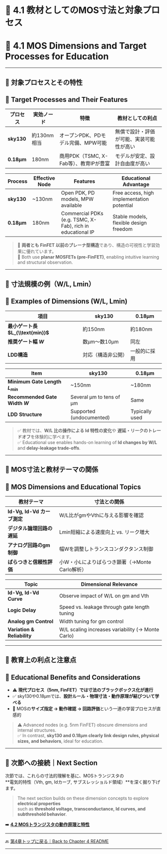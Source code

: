 # 📘 4.1 教材としてのMOS寸法と対象プロセス  
# 📘 4.1 MOS Dimensions and Target Processes for Education

---

## 🎯 対象プロセスとその特性  
## 🎯 Target Processes and Their Features

| プロセス | 実効ノード | 特徴 | 教材としての利点 |
|----------|------------|------|------------------|
| **sky130** | 約130nm相当 | オープンPDK、PDモデル完備、MPW可能 | 無償で設計・評価が可能、実装可能性が高い |
| **0.18µm** | 180nm | 商用PDK（TSMC, X-Fab等）、教育IPが豊富 | モデルが安定、設計自由度が高い |

| Process | Effective Node | Features | Educational Advantage |
|---------|----------------|----------|------------------------|
| **sky130** | ~130nm | Open PDK, PD models, MPW available | Free access, high implementation potential |
| **0.18µm** | 180nm | Commercial PDKs (e.g. TSMC, X-Fab), rich in educational IP | Stable models, flexible design freedom |

> 📌 **両者とも FinFET 以前のプレーナ型構造**であり、構造の可視性と学習効果に優れています。  
> 📌 Both use **planar MOSFETs (pre-FinFET)**, enabling intuitive learning and structural observation.

---

## 📐 寸法規模の例（W/L, Lmin）  
## 📐 Examples of Dimensions (W/L, Lmin)

| 項目 | sky130 | 0.18µm |
|------|--------|--------|
| **最小ゲート長 $L_{\\text{min}}$** | 約150nm | 約180nm |
| **推奨ゲート幅 $W$** | 数µm〜数10µm | 同左 |
| **LDD構造** | 対応（構造非公開） | 一般的に採用 |

| Item | sky130 | 0.18µm |
|------|--------|--------|
| **Minimum Gate Length $L_{min}$** | ~150nm | ~180nm |
| **Recommended Gate Width $W$** | Several µm to tens of µm | Same |
| **LDD Structure** | Supported (undocumented) | Typically used |

> ✅ 教材では、**W/L 比の操作による Id 特性の変化**や **遅延・リークのトレードオフ**を体験的に学べます。  
> ✅ Educational use enables hands-on learning of **Id changes by W/L** and **delay-leakage trade-offs**.

---

## 📘 MOS寸法と教材テーマの関係  
## 📘 MOS Dimensions and Educational Topics

| 教材テーマ | 寸法との関係 |
|------------|--------------|
| **Id-Vg, Id-Vd カーブ測定** | W/L比がgmやVthに与える影響を確認 |
| **デジタル論理回路の遅延** | Lmin短縮による速度向上 vs. リーク増大 |
| **アナログ回路のgm制御** | 幅Wを調整しトランスコンダクタンス制御 |
| **ばらつきと信頼性評価** | 小W・小Lによりばらつき顕著（→Monte Carlo解析） |

| Topic | Dimensional Relevance |
|-------|------------------------|
| **Id-Vg, Id-Vd Curve** | Observe impact of W/L on gm and Vth |
| **Logic Delay** | Speed vs. leakage through gate length tuning |
| **Analog gm Control** | Width tuning for gm control |
| **Variation & Reliability** | W/L scaling increases variability (→ Monte Carlo) |

---

## 🧠 教育上の利点と注意点  
## 🧠 Educational Benefits and Considerations

- ⚠️ **現代プロセス（5nm, FinFET）では寸法のブラックボックス化が進行**
- ✅ sky130や0.18µmでは、**設計ルール・物理寸法・動作原理が結びついて学べる**
- 🔁 MOSの**サイズ指定 → 動作確認 → 回路評価**という一連の学習プロセスが直感的

> ⚠️ Advanced nodes (e.g. 5nm FinFET) obscure dimensions and internal structures.  
> ✅ In contrast, **sky130 and 0.18µm clearly link design rules, physical sizes, and behaviors**, ideal for education.

---

## 🔄 次節への接続｜Next Section

次節では、これらの寸法的理解を基に、MOSトランジスタの  
**電気的特性（Vth, gm, Idカーブ, サブスレッショルド領域）**を深く掘り下げます。

> The next section builds on these dimension concepts to explore **electrical properties**  
> such as **threshold voltage, transconductance, Id curves, and subthreshold behavior**.

➡️ [**4.2 MOSトランジスタの動作原理と特性**](4.2_mos_characteristics.md)

---

🔙 [第4章トップに戻る｜Back to Chapter 4 README](README.md)

---
